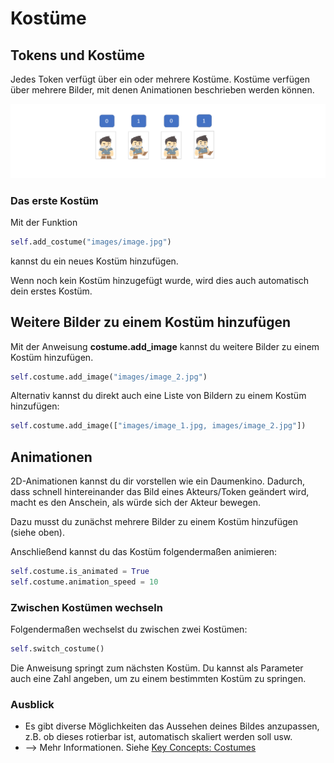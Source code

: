 # Kostüme

## Tokens und Kostüme

Jedes Token verfügt über ein oder mehrere Kostüme. Kostüme verfügen über
mehrere Bilder, mit denen Animationen beschrieben werden können.

![First Token](../_images/costumes.png)

### Das erste Kostüm

Mit der Funktion

```python
self.add_costume("images/image.jpg")
```

kannst du ein neues Kostüm hinzufügen.

Wenn noch kein Kostüm hinzugefügt wurde, wird dies auch automatisch dein
erstes Kostüm.

## Weitere Bilder zu einem Kostüm hinzufügen

Mit der Anweisung **costume.add_image** kannst du weitere Bilder zu
einem Kostüm hinzufügen.

```python
self.costume.add_image("images/image_2.jpg")
```

Alternativ kannst du direkt auch eine Liste von Bildern zu einem Kostüm
hinzufügen:

```python
self.costume.add_image(["images/image_1.jpg, images/image_2.jpg"])
```

## Animationen

2D-Animationen kannst du dir vorstellen wie ein Daumenkino. Dadurch,
dass schnell hintereinander das Bild eines Akteurs/Token geändert wird,
macht es den Anschein, als würde sich der Akteur bewegen.

Dazu musst du zunächst mehrere Bilder zu einem Kostüm hinzufügen (siehe
oben).

Anschließend kannst du das Kostüm folgendermaßen animieren:

```python
self.costume.is_animated = True
self.costume.animation_speed = 10
```

### Zwischen Kostümen wechseln

Folgendermaßen wechselst du zwischen zwei Kostümen:

```python
self.switch_costume()
```

Die Anweisung springt zum nächsten Kostüm. Du kannst als Parameter auch
eine Zahl angeben, um zu einem bestimmten Kostüm zu springen.

### Ausblick

- Es gibt diverse Möglichkeiten das Aussehen deines Bildes anzupassen,
    z.B. ob dieses rotierbar ist, automatisch skaliert werden soll usw.
- \--\> Mehr Informationen. Siehe [Key Concepts: Costumes](../key_concepts/costumes)
